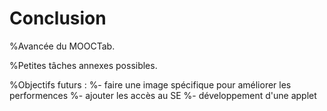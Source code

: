 # Conclusion

%Avancée du MOOCTab.

%Petites tâches annexes possibles.

%Objectifs futurs :
%- faire une image spécifique pour améliorer les performences
%- ajouter les accès au SE
%- développement d'une applet
